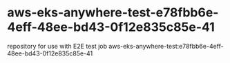 # aws-eks-anywhere-test-e78fbb6e-4eff-48ee-bd43-0f12e835c85e-41
repository for use with E2E test job aws-eks-anywhere-test:e78fbb6e-4eff-48ee-bd43-0f12e835c85e-41
